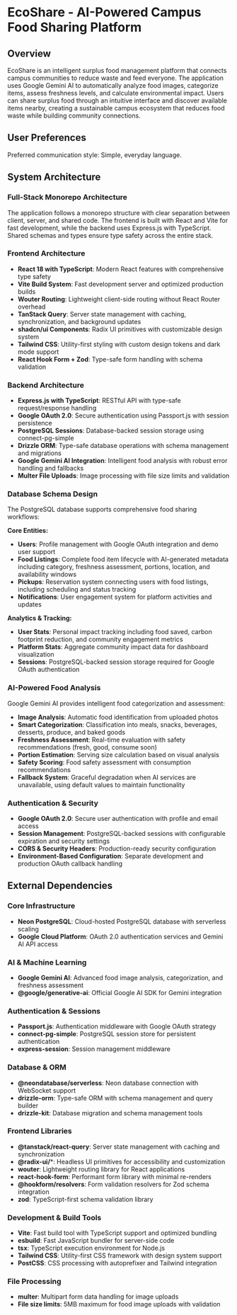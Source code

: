# EcoShare - AI-Powered Campus Food Sharing Platform

## Overview

EcoShare is an intelligent surplus food management platform that connects campus communities to reduce waste and feed everyone. The application uses Google Gemini AI to automatically analyze food images, categorize items, assess freshness levels, and calculate environmental impact. Users can share surplus food through an intuitive interface and discover available items nearby, creating a sustainable campus ecosystem that reduces food waste while building community connections.

## User Preferences

Preferred communication style: Simple, everyday language.

## System Architecture

### Full-Stack Monorepo Architecture
The application follows a monorepo structure with clear separation between client, server, and shared code. The frontend is built with React and Vite for fast development, while the backend uses Express.js with TypeScript. Shared schemas and types ensure type safety across the entire stack.

### Frontend Architecture
- **React 18 with TypeScript**: Modern React features with comprehensive type safety
- **Vite Build System**: Fast development server and optimized production builds
- **Wouter Routing**: Lightweight client-side routing without React Router overhead
- **TanStack Query**: Server state management with caching, synchronization, and background updates
- **shadcn/ui Components**: Radix UI primitives with customizable design system
- **Tailwind CSS**: Utility-first styling with custom design tokens and dark mode support
- **React Hook Form + Zod**: Type-safe form handling with schema validation

### Backend Architecture  
- **Express.js with TypeScript**: RESTful API with type-safe request/response handling
- **Google OAuth 2.0**: Secure authentication using Passport.js with session persistence
- **PostgreSQL Sessions**: Database-backed session storage using connect-pg-simple
- **Drizzle ORM**: Type-safe database operations with schema management and migrations
- **Google Gemini AI Integration**: Intelligent food analysis with robust error handling and fallbacks
- **Multer File Uploads**: Image processing with file size limits and validation

### Database Schema Design
The PostgreSQL database supports comprehensive food sharing workflows:

**Core Entities:**
- **Users**: Profile management with Google OAuth integration and demo user support
- **Food Listings**: Complete food item lifecycle with AI-generated metadata including category, freshness assessment, portions, location, and availability windows
- **Pickups**: Reservation system connecting users with food listings, including scheduling and status tracking
- **Notifications**: User engagement system for platform activities and updates

**Analytics & Tracking:**
- **User Stats**: Personal impact tracking including food saved, carbon footprint reduction, and community engagement metrics
- **Platform Stats**: Aggregate community impact data for dashboard visualization
- **Sessions**: PostgreSQL-backed session storage required for Google OAuth authentication

### AI-Powered Food Analysis
Google Gemini AI provides intelligent food categorization and assessment:
- **Image Analysis**: Automatic food identification from uploaded photos
- **Smart Categorization**: Classification into meals, snacks, beverages, desserts, produce, and baked goods  
- **Freshness Assessment**: Real-time evaluation with safety recommendations (fresh, good, consume soon)
- **Portion Estimation**: Serving size calculation based on visual analysis
- **Safety Scoring**: Food safety assessment with consumption recommendations
- **Fallback System**: Graceful degradation when AI services are unavailable, using default values to maintain functionality

### Authentication & Security
- **Google OAuth 2.0**: Secure user authentication with profile and email access
- **Session Management**: PostgreSQL-backed sessions with configurable expiration and security settings
- **CORS & Security Headers**: Production-ready security configuration
- **Environment-Based Configuration**: Separate development and production OAuth callback handling

## External Dependencies

### Core Infrastructure
- **Neon PostgreSQL**: Cloud-hosted PostgreSQL database with serverless scaling
- **Google Cloud Platform**: OAuth 2.0 authentication services and Gemini AI API access

### AI & Machine Learning
- **Google Gemini AI**: Advanced food image analysis, categorization, and freshness assessment
- **@google/generative-ai**: Official Google AI SDK for Gemini integration

### Authentication & Sessions  
- **Passport.js**: Authentication middleware with Google OAuth strategy
- **connect-pg-simple**: PostgreSQL session store for persistent authentication
- **express-session**: Session management middleware

### Database & ORM
- **@neondatabase/serverless**: Neon database connection with WebSocket support
- **drizzle-orm**: Type-safe ORM with schema management and query builder
- **drizzle-kit**: Database migration and schema management tools

### Frontend Libraries
- **@tanstack/react-query**: Server state management with caching and synchronization
- **@radix-ui/***: Headless UI primitives for accessibility and customization
- **wouter**: Lightweight routing library for React applications
- **react-hook-form**: Performant form library with minimal re-renders
- **@hookform/resolvers**: Form validation resolvers for Zod schema integration
- **zod**: TypeScript-first schema validation library

### Development & Build Tools
- **Vite**: Fast build tool with TypeScript support and optimized bundling
- **esbuild**: Fast JavaScript bundler for server-side code
- **tsx**: TypeScript execution environment for Node.js
- **Tailwind CSS**: Utility-first CSS framework with design system support
- **PostCSS**: CSS processing with autoprefixer and Tailwind integration

### File Processing
- **multer**: Multipart form data handling for image uploads
- **File size limits**: 5MB maximum for food image uploads with validation